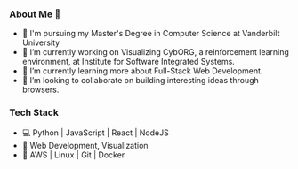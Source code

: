 ### About Me 👋
- 🏫 I'm pursuing my Master's Degree in Computer Science at Vanderbilt University
- 🔭 I’m currently working on Visualizing CybORG, a reinforcement learning environment, at Institute for Software Integrated Systems.
- 🌱 I’m currently learning more about Full-Stack Web Development.
- 👯 I’m looking to collaborate on building interesting ideas through browsers.

### Tech Stack
- 💻 Python | JavaScript | React | NodeJS
- 🥇 Web Development, Visualization
- 🧰 AWS | Linux | Git | Docker 

<!--
**justinyeh1995/justinyeh1995** is a ✨ _special_ ✨ repository because its `README.md` (this file) appears on your GitHub profile.

Here are some ideas to get you started:

- 🔭 I’m currently working on ...
- 🌱 I’m currently learning ...
- 👯 I’m looking to collaborate on ...
- 🤔 I’m looking for help with ...
- 💬 Ask me about ...
- 📫 How to reach me: ...
- 😄 Pronouns: ...
- ⚡ Fun fact: ...
-->
